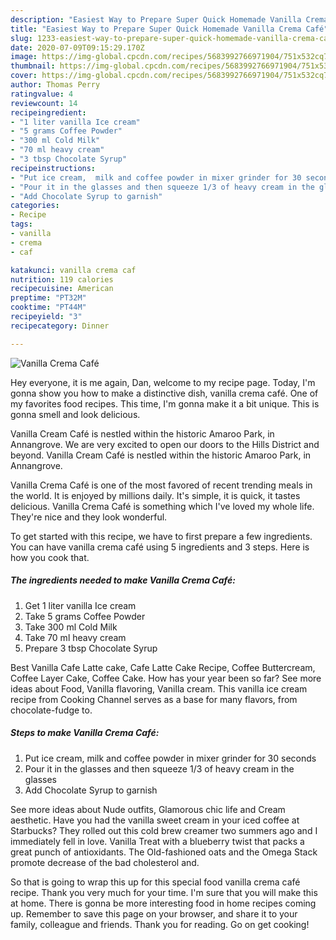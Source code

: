 ```yaml
---
description: "Easiest Way to Prepare Super Quick Homemade Vanilla Crema Café"
title: "Easiest Way to Prepare Super Quick Homemade Vanilla Crema Café"
slug: 1233-easiest-way-to-prepare-super-quick-homemade-vanilla-crema-cafe
date: 2020-07-09T09:15:29.170Z
image: https://img-global.cpcdn.com/recipes/5683992766971904/751x532cq70/vanilla-crema-cafe-recipe-main-photo.jpg
thumbnail: https://img-global.cpcdn.com/recipes/5683992766971904/751x532cq70/vanilla-crema-cafe-recipe-main-photo.jpg
cover: https://img-global.cpcdn.com/recipes/5683992766971904/751x532cq70/vanilla-crema-cafe-recipe-main-photo.jpg
author: Thomas Perry
ratingvalue: 4
reviewcount: 14
recipeingredient:
- "1 liter vanilla Ice cream"
- "5 grams Coffee Powder"
- "300 ml Cold Milk"
- "70 ml heavy cream"
- "3 tbsp Chocolate Syrup"
recipeinstructions:
- "Put ice cream,  milk and coffee powder in mixer grinder for 30 seconds"
- "Pour it in the glasses and then squeeze 1/3 of heavy cream in the glasses"
- "Add Chocolate Syrup to garnish"
categories:
- Recipe
tags:
- vanilla
- crema
- caf

katakunci: vanilla crema caf 
nutrition: 119 calories
recipecuisine: American
preptime: "PT32M"
cooktime: "PT44M"
recipeyield: "3"
recipecategory: Dinner

---
```



![Vanilla Crema Café](https://img-global.cpcdn.com/recipes/5683992766971904/751x532cq70/vanilla-crema-cafe-recipe-main-photo.jpg)

Hey everyone, it is me again, Dan, welcome to my recipe page. Today, I'm gonna show you how to make a distinctive dish, vanilla crema café. One of my favorites food recipes. This time, I'm gonna make it a bit unique. This is gonna smell and look delicious.

Vanilla Cream Café is nestled within the historic Amaroo Park, in Annangrove. We are very excited to open our doors to the Hills District and beyond. Vanilla Cream Café is nestled within the historic Amaroo Park, in Annangrove.

Vanilla Crema Café is one of the most favored of recent trending meals in the world. It is enjoyed by millions daily. It's simple, it is quick, it tastes delicious. Vanilla Crema Café is something which I've loved my whole life. They're nice and they look wonderful.


To get started with this recipe, we have to first prepare a few ingredients. You can have vanilla crema café using 5 ingredients and 3 steps. Here is how you cook that.

<!--inarticleads1-->

##### The ingredients needed to make Vanilla Crema Café:

1. Get 1 liter vanilla Ice cream
1. Take 5 grams Coffee Powder
1. Take 300 ml Cold Milk
1. Take 70 ml heavy cream
1. Prepare 3 tbsp Chocolate Syrup


Best Vanilla Cafe Latte cake, Cafe Latte Cake Recipe, Coffee Buttercream, Coffee Layer Cake, Coffee Cake. How has your year been so far? See more ideas about Food, Vanilla flavoring, Vanilla cream. This vanilla ice cream recipe from Cooking Channel serves as a base for many flavors, from chocolate-fudge to. 

<!--inarticleads2-->

##### Steps to make Vanilla Crema Café:

1. Put ice cream,  milk and coffee powder in mixer grinder for 30 seconds
1. Pour it in the glasses and then squeeze 1/3 of heavy cream in the glasses
1. Add Chocolate Syrup to garnish


See more ideas about Nude outfits, Glamorous chic life and Cream aesthetic. Have you had the vanilla sweet cream in your iced coffee at Starbucks? They rolled out this cold brew creamer two summers ago and I immediately fell in love. Vanilla Treat with a blueberry twist that packs a great punch of antioxidants. The Old-fashioned oats and the Omega Stack promote decrease of the bad cholesterol and. 

So that is going to wrap this up for this special food vanilla crema café recipe. Thank you very much for your time. I'm sure that you will make this at home. There is gonna be more interesting food in home recipes coming up. Remember to save this page on your browser, and share it to your family, colleague and friends. Thank you for reading. Go on get cooking!
